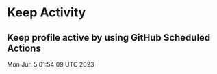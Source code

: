 # Keep Activity 
Keep profile active by using GitHub Scheduled Actions
--- 
Mon Jun  5 01:54:09 UTC 2023